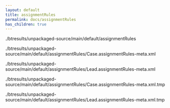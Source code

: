 ```yaml
---
layout: default
title: assignmentRules
permalink: docs/assignmentRules
has_children: true
---
```




./btresults/unpackaged-source/main/default/assignmentRules

./btresults/unpackaged-source/main/default/assignmentRules/Case.assignmentRules-meta.xml

./btresults/unpackaged-source/main/default/assignmentRules/Lead.assignmentRules-meta.xml

./btresults/unpackaged-source/main/default/assignmentRules/Case.assignmentRules-meta.xml.tmp

./btresults/unpackaged-source/main/default/assignmentRules/Lead.assignmentRules-meta.xml.tmp

